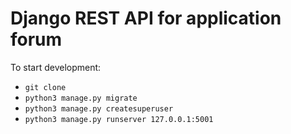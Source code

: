 # Django REST API for application forum


To start development:

- `git clone`
- `python3 manage.py migrate`
- `python3 manage.py createsuperuser`
- `python3 manage.py runserver 127.0.0.1:5001`
